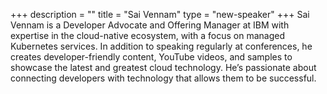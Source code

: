 +++
description = ""
title = "Sai Vennam"
type = "new-speaker"
+++
Sai Vennam is a Developer Advocate and Offering Manager at IBM with expertise in the cloud-native ecosystem, with a focus on managed Kubernetes services. In addition to speaking regularly at conferences, he creates developer-friendly content, YouTube videos, and samples to showcase the latest and greatest cloud technology. He’s passionate about connecting developers with technology that allows them to be successful.